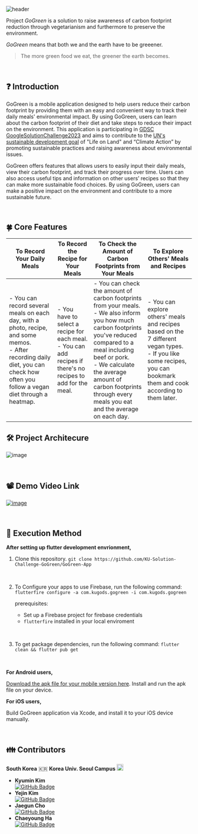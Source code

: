 ![header](https://capsule-render.vercel.app/api?type=waving&height=300&color=21825C&section=header&text=GoGreen&fontSize=60&fontAlign=20&fontAlignY=60)

Project _GoGreen_ is a solution to raise awareness of carbon footprint reduction through vegetarianism and furthermore to preserve the environment.

_GoGreen_ means that both we and the earth have to be greeener.

> The more green food we eat, the greener the earth becomes.

<br/>

## ❓ Introduction

GoGreen is a mobile application designed to help users reduce their carbon footprint by providing them with an easy and convenient way to track their daily meals' environmental impact. By using GoGreen, users can learn about the carbon footprint of their diet and take steps to reduce their impact on the environment. This application is participating in [GDSC GoogleSolutionChallenge2023](https://developers.google.com/community/gdsc-solution-challenge) and aims to contribute to the [UN's sustainable development goal](https://developers.google.com/community/gdsc-solution-challenge/UN-goals) of "Life on Land" and “Climate Action” by promoting sustainable practices and raising awareness about environmental issues.

GoGreen offers features that allows users to easily input their daily meals, view their carbon footprint, and track their progress over time. Users can also access useful tips and information on other users’ recipes so that they can make more sustainable food choices. By using GoGreen, users can make a positive impact on the environment and contribute to a more sustainable future.

<br/>

## 🍀 Core Features

| To Record Your Daily Meals                                                                                                                                                                     | To Record the Recipe for Your Meals                                                                                       | To Check the Amount of Carbon Footprints from Your Meals                                                                                                                                                                                                                                               | To Explore Others' Meals and Recipes                                                                                                                                              |
| ---------------------------------------------------------------------------------------------------------------------------------------------------------------------------------------------- | ------------------------------------------------------------------------------------------------------------------------- | ------------------------------------------------------------------------------------------------------------------------------------------------------------------------------------------------------------------------------------------------------------------------------------------------------ | --------------------------------------------------------------------------------------------------------------------------------------------------------------------------------- |
| - You can record several meals on each day, with a photo, recipe, and some memos. <br/> - After recording daily diet, you can check how often you follow a vegan diet through a heatmap. <br/> | - You have to select a recipe for each meal. <br/> - You can add recipes if there's no recipes to add for the meal. <br/> | - You can check the amount of carbon footprints from your meals. <br/> - We also inform you how much carbon footprints you've reduced compared to a meal including beef or pork. <br/> - We calculate the average amount of carbon footprints through every meals you eat and the average on each day. | - You can explore others' meals and recipes based on the 7 different vegan types. <br/> - If you like some recipes, you can bookmark them and cook according to them later. <br/> |

## 🛠 Project Architecure

![image](https://user-images.githubusercontent.com/81142151/228294839-0dc0e9be-e320-4714-8c4d-d45cdc5386cd.png)

   <br/>

## 📽 Demo Video Link

[![image](https://user-images.githubusercontent.com/81142151/229040590-ca0a6be7-307b-4286-aa6f-1d218cb1c748.png)](https://youtu.be/7R4fGtSjgHs)

 <br/>

## 📲 Execution Method

**After setting up flutter development envrionment,**

1. Clone this repository.
   `git clone https://github.com/KU-Solution-Challenge-GoGreen/GoGreen-App`

 <br/>

2. To Configure your apps to use Firebase, run the following command:
   `flutterfire configure -a com.kugods.gogreen -i com.kugods.gogreen`

   prerequisites:

   - Set up a Firebase project for firebase credentials
   - `flutterfire` installed in your local enviroment

 <br/>

3. To get package dependencies, run the following command:
   `flutter clean && flutter pub get`

 <br/>

**For Android users,**

[Download the apk file for your mobile version here](https://drive.google.com/file/d/1B2JN4RYQHm-2eyxQK4yzqZBi5afpdmwc/view?usp=sharing). Install and run the apk file on your device.
<br/>

**For iOS users,**

Build GoGreen application via Xcode, and install it to your iOS device manually.

<br/>

## 👪 Contributors

**South Korea** 🇰🇷
**Korea Univ. Seoul Campus** <img src="https://upload.wikimedia.org/wikipedia/ko/thumb/3/34/%EA%B3%A0%EB%A0%A4%EB%8C%80%ED%95%99%EA%B5%90_%EB%A1%9C%EA%B3%A0.svg/400px-%EA%B3%A0%EB%A0%A4%EB%8C%80%ED%95%99%EA%B5%90_%EB%A1%9C%EA%B3%A0.svg.png?20201002132654" width="18" />

- **Kyumin Kim**  
  [![GitHub Badge](https://img.shields.io/badge/GitHub-181717?&logo=GitHub&logoColor=white&style=for-the-badge&link=https://github.com/KY00KIM)](https://github.com/KY00KIM)
- **Yejin Kim**  
  [![GitHub Badge](https://img.shields.io/badge/GitHub-181717?&logo=GitHub&logoColor=white&style=for-the-badge&link=https://github.com/narongkim)](https://github.com/narongkim)
- **Jaegun Cho**  
  [![GitHub Badge](https://img.shields.io/badge/GitHub-181717?&logo=GitHub&logoColor=white&style=for-the-badge&link=https://github.com/worjs)](https://github.com/worjs)
- **Chaeyoung Ha**  
  [![GitHub Badge](https://img.shields.io/badge/GitHub-181717?&logo=GitHub&logoColor=white&style=for-the-badge&link=https://github.com/ChaeyoungHa)](https://github.com/ChaeyoungHa)
